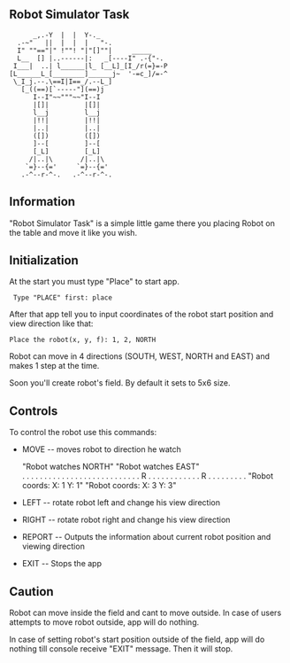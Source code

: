 ## Robot Simulator Task       

          _,.-Y  |  |  Y-._
      .-~"   ||  |  |  |   "-.
      I" ""=="|" !""! "|"[]""|     _____
      L__  [] |..------|:   _[----I" .-{"-.
     I___|  ..| l______|l_ [__L]_[I_/r(=}=-P
    [L______L_[________]______j~  '-=c_]/=-^
     \_I_j.--.\==I|I==_/.--L_]
       [_((==)[`-----"](==)j
          I--I"~~"""~~"I--I
          |[]|         |[]|
          l__j         l__j
          |!!|         |!!|
          |..|         |..|
          ([])         ([])
          ]--[         ]--[
          [_L]         [_L]  
         /|..|\       /|..|\
        `=}--{='     `=}--{='
       .-^--r-^-.   .-^--r-^-.
       
## Information

  "Robot Simulator Task" is a simple little game there you placing Robot
  on the table and move it like you wish.

## Initialization

  At the start you must type "Place" to start app.

     Type "PLACE" first: place

  After that app tell you to input coordinates of the robot start position and view direction like that:

    Place the robot(x, y, f): 1, 2, NORTH

  Robot can move in 4 directions (SOUTH, WEST, NORTH and EAST) and makes
  1 step at the time.

  Soon you'll create robot's field. By default it sets to 5x6 size.



## Controls

  To control the robot use this commands:

  - MOVE
    -- moves robot to direction he watch

    "Robot watches NORTH"          "Robot watches EAST"         
        .  .  .  .  .                  .  .  .  .  .
        .  .  .  .  .                  .  .  .  .  .
        .  .  .  .  .                  .  .  R  .  .
        .  .  .  .  .                  .  .  .  .  .
        R  .  .  .  .                  .  .  .  .  .
    "Robot coords: X: 1 Y: 1"      "Robot coords: X: 3 Y: 3"


  - LEFT
    -- rotate robot left and change his view direction
  - RIGHT
    -- rotate robot right and change his view direction
  - REPORT
    -- Outputs the information about current robot position and viewing direction
  - EXIT
    -- Stops the app

## Caution

Robot can move inside the field and cant to move outside. In case of users
attempts to move robot outside, app will do nothing.

In case of setting robot's start position outside of the field, app will
do nothing till console receive "EXIT" message. Then it will stop.
